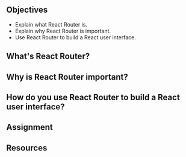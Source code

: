## Objectives

- Explain what React Router is.
- Explain why React Router is important.
- Use React Router to build a React user interface.

## What's React Router?

## Why is React Router important?

## How do you use React Router to build a React user interface?

## Assignment

## Resources
